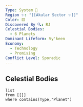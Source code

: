 ```yaml
---
Type: System 🔆
Region ✨: "[[Akular Sector ✨]]"
Color: 🟨
Discovered By 🔍: RJ
Celestial Bodies:
  - 6 Planets
Dominant Lifeform: Vy'keen
Economy:
  - Technology
  - Promising
Conflict Level: Sporadic
---
```

## Celestial Bodies
```dataview
list
from [[]]
where contains(Type,"Planet")
```
